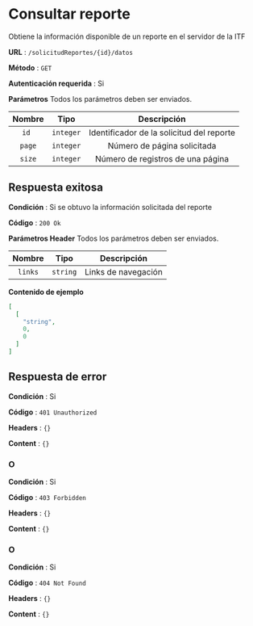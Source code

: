 # Consultar reporte

Obtiene la información disponible de un reporte en el servidor de la ITF

**URL** : `/solicitudReportes/{id}/datos`

**Método** : `GET`

**Autenticación requerida** : Si

**Parámetros** Todos los parámetros deben ser enviados.

| Nombre|Tipo|Descripción|
| :--: |:--:| :--:|
| ```id ```| ```integer``` |Identificador de la solicitud del reporte|
| ```page```| ```integer``` |Número de página solicitada|
| ```size```| ```integer``` |Número de registros de una página|


## Respuesta exitosa

**Condición** : Si se obtuvo la información solicitada del reporte

**Código** : `200 Ok`

**Parámetros Header** Todos los parámetros deben ser enviados.

| Nombre|Tipo|Descripción|
| :--: |:--:| :--:|
| ```links```| ```string``` |Links de navegación|

**Contenido de ejemplo**

```json
[
  [
    "string",
    0,
    0
  ]
]
```

## Respuesta de error

**Condición** : Si

**Código** : `401 Unauthorized`

**Headers** : `{}`

**Content** : `{}`

### O

**Condición** : Si

**Código** : `403 Forbidden`

**Headers** : `{}`

**Content** : `{}`

### O

**Condición** : Si

**Código** : `404 Not Found`

**Headers** : `{}`

**Content** : `{}`